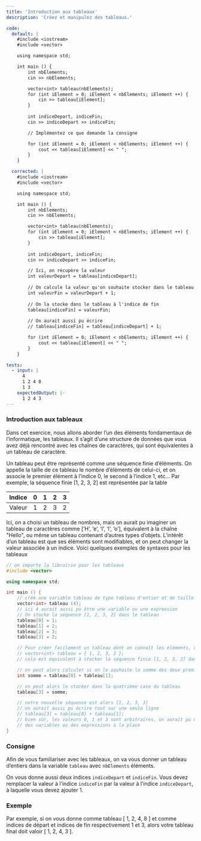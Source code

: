```yaml
---
title: 'Introduction aux tableaux'
description: 'Créez et manipulez des tableaux.'

code:
  default: |
    #include <iostream>
    #include <vector>

    using namespace std;

    int main () {
        int nbElements;
        cin >> nbElements;

        vector<int> tableau(nbElements);
        for (int iElement = 0; iElement < nbElements; iElement ++) {
            cin >> tableau[iElement];
        }
        
        int indiceDepart, indiceFin;
        cin >> indiceDepart >> indiceFin;

        // Implémentez ce que demande la consigne

        for (int iElement = 0; iElement < nbElements; iElement ++) {
            cout << tableau[iElement] << " ";
        }
    }

  corrected: |
    #include <iostream>
    #include <vector>

    using namespace std;

    int main () {
        int nbElements;
        cin >> nbElements;

        vector<int> tableau(nbElements);
        for (int iElement = 0; iElement < nbElements; iElement ++) {
            cin >> tableau[iElement];
        }
        
        int indiceDepart, indiceFin;
        cin >> indiceDepart >> indiceFin;

        // Ici, on récupère la valeur
        int valeurDepart = tableau[indiceDepart];
        
        // On calcule la valeur qu'on souhaite stocker dans le tableau
        int valeurFin = valeurDepart + 1;
        
        // On la stocke dans le tableau à l'indice de fin
        tableau[indiceFin] = valeurFin;
        
        // On aurait aussi pu écrire
        // tableau[indiceFin] = tableau[indiceDepart] + 1;

        for (int iElement = 0; iElement < nbElements; iElement ++) {
            cout << tableau[iElement] << " ";
        }
    }

tests:
  - input: |
      4
      1 2 4 8
      1 3
    expectedOutput: |-
      1 2 4 3
---
```


### Introduction aux tableaux

Dans cet exercice, nous allons aborder l’un des éléments fondamentaux de l’informatique, les tableaux. Il s’agit d’une structure de données que vous avez déjà rencontré avec les chaînes de caractères, qui sont équivalentes à un tableau de caractère.

Un tableau peut être représenté comme une séquence finie d’éléments. On appelle la taille de ce tableau le nombre d’éléments de celui-ci, et on associe le premier élément à l’indice 0, le second à l’indice 1, etc... Par exemple, la séquence finie [1, 2, 3, 2] est représentée par la table

| Indice | 0   | 1   | 2   | 3   |
| ------ | --- | --- | --- | --- |
| Valeur | 1   | 2   | 3   | 2   |

Ici, on a choisi un tableau de nombres, mais on aurait pu imaginer un tableau de caractères comme [’H’, ‘e’, ‘l’, ‘l’, ‘o’], équivalent à la chaîne "Hello", ou même un tableau contenant d’autres types d’objets. L’intérêt d’un tableau est que ses éléments sont modifiables, et on peut changer la valeur associée à un indice. Voici quelques exemples de syntaxes pour les tableaux

```cpp
// on importe la librairie pour les tableaux
#include <vector>

using namespace std;

int main () {
    // créé une variable tableau de type tableau d'entier et de taille 4,
    vector<int> tableau (4);
    // ici 4 aurait aussi pu être une variable ou une expression
    // On stocke la séquence [1, 2, 3, 2] dans le tableau
    tableau[0] = 1;
    tableau[1] = 2;
    tableau[2] = 3;
    tableau[3] = 2;

    // Pour créer facilement un tableau dont on connaît les éléments, on aurait aussi pu faire
    // vector<int> tableau = { 1, 2, 3, 2 };
    // cela est équivalent à stocker la séquence finie [1, 2, 3, 2] dans notre tableau.

    // on peut alors calculer si on le souhaite la somme des deux premières valeurs
    int somme = tableau[0] + tableau[1];

    // on peut alors le stocker dans la quatrième case du tableau
    tableau[3] = somme;

    // notre nouvelle séquence est alors [1, 2, 3, 3]
    // on aurait aussi pu écrire tout sur une seule ligne
    // tableau[3] = tableau[0] + tableau[1];
    // bien sûr, les valeurs 0, 1 et 3 sont arbitraires, on aurait pu utiliser
    // des variables ou des expressions à la place
}
```

### Consigne

Afin de vous familiariser avec les tableaux, on va vous donner un tableau d’entiers dans la variable `tableau` avec `nbElements` éléments.

On vous donne aussi deux indices `indiceDepart` et `indiceFin`. Vous devez remplacer la valeur à l’indice `indiceFin` par la valeur à l’indice `indiceDepart`, à laquelle vous devez ajouter 1.

### Exemple

Par exemple, si on vous donne comme tableau [ 1, 2, 4, 8 ] et comme indices de départ et indices de fin respectivement 1 et 3, alors votre tableau final doit valoir [ 1, 2, 4, 3 ].

